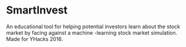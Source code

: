 # SmartInvest
An educational tool for helping potential investors learn about the stock market by facing against a machine -learning stock market simulation. Made for YHacks 2016.

